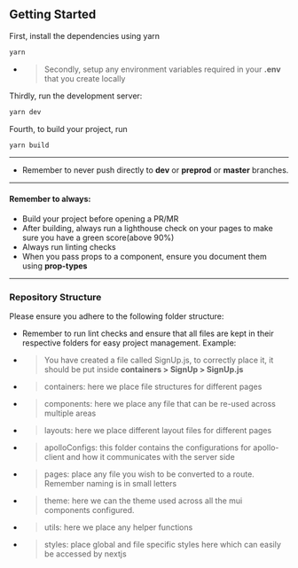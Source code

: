 ## Getting Started
First, install the dependencies using yarn
```bash
yarn
```
* >Secondly, setup any environment variables required in your **.env** that you create locally
  
Thirdly, run the development server:

```bash
yarn dev
```

Fourth, to build your project, run
```bash
yarn build
```
***
* Remember to never push directly to **dev** or **preprod** or **master** branches.
***

#### Remember to always:
* Build your project before opening a PR/MR
* After building, always run a lighthouse check on your pages to make sure you have a green score(above 90%)
* Always run linting checks
* When you pass props to a component, ensure you document them using **prop-types**

***
### Repository Structure
Please ensure you adhere to the following folder structure:

* Remember to run lint checks and ensure that all files are kept in their respective folders for easy project management. Example:
* >You have created a file called SignUp.js, to correctly place it, it should be put inside **containers > SignUp > SignUp.js**

* >containers:
   here we place file structures for different pages
* >components: here we place any file that can be re-used across multiple areas

* >layouts:
  > here we place different layout files for different pages

* >apolloConfigs:
  > this folder contains the configurations for apollo-client and how it communicates with the server side

* >pages:
  > place any file you wish to be converted to a route. Remember naming is in small letters
  
* >theme:
  > here we can the theme used across all the mui components configured.

* >utils:
  > here we place any helper functions
   
* >styles:
  > place global and file specific styles here which can easily be accessed by nextjs
